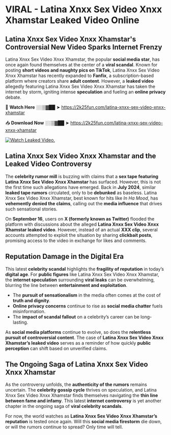 # VIRAL - Latina Xnxx Sex Video Xnxx Xhamstar Leaked Video Online

## **Latina Xnxx Sex Video Xnxx Xhamstar's Controversial New Video Sparks Internet Frenzy**  

Latina Xnxx Sex Video Xnxx Xhamstar, the popular **social media star**, has once again found themselves at the center of a **viral scandal**. Known for posting **short videos and naughty pics on TikTok**, Latina Xnxx Sex Video Xnxx Xhamstar has recently expanded to **Fanfix**, a subscription-based platform where creators share **adult content**. However, a **leaked video** allegedly featuring Latina Xnxx Sex Video Xnxx Xhamstar has taken the internet by storm, igniting intense **speculation** and fueling an **online privacy** debate.  

🔴 **Watch Here** ░░▒▓██ ➤ https://2k25fun.com/latina-xnxx-sex-video-xnxx-xhamstar  

📥 **Download Now** ░░▒▓██ ➤ https://2k25fun.com/latina-xnxx-sex-video-xnxx-xhamstar  

[![Watch Leaked Video.](https://miro.medium.com/v2/resize:fit:828/format:webp/1*cilzJN44JGOrTw9NJCrNHA.gif "Watch Leaked Video")](https://2k25fun.com/latina-xnxx-sex-video-xnxx-xhamstar)

## **Latina Xnxx Sex Video Xnxx Xhamstar and the Leaked Video Controversy**  

The **celebrity rumor mill** is buzzing with claims that a **sex tape featuring Latina Xnxx Sex Video Xnxx Xhamstar** has surfaced. However, this is not the first time such allegations have emerged. Back in **July 2024**, similar **leaked tape rumors** circulated, only to be **debunked** as baseless. Latina Xnxx Sex Video Xnxx Xhamstar, best known for hits like *In Ha Mood*, has **vehemently denied the claims**, calling out the **media influence** that drives such sensational stories.  

On **September 16**, users on **X (formerly known as Twitter)** flooded the platform with discussions about the alleged **Latina Xnxx Sex Video Xnxx Xhamstar leaked video**. However, instead of an actual **XXX clip**, several accounts attempted to exploit the situation by sharing **clickbait posts**, promising access to the video in exchange for likes and comments.  

## **Reputation Damage in the Digital Era**  

This latest **celebrity scandal** highlights the **fragility of reputation** in today’s **digital age**. For **public figures** like Latina Xnxx Sex Video Xnxx Xhamstar, the **internet speculation** surrounding **viral leaks** can be overwhelming, blurring the line between **entertainment and exploitation**.  

- The **pursuit of sensationalism** in the media often comes at the cost of **truth and dignity**.  
- **Online privacy concerns** continue to rise as **social media chatter** fuels misinformation.  
- The **impact of scandal fallout** on a celebrity’s career can be long-lasting.  

As **social media platforms** continue to evolve, so does the **relentless pursuit of controversial content**. The case of **Latina Xnxx Sex Video Xnxx Xhamstar’s leaked video** serves as a reminder of how quickly **public perception** can shift based on unverified claims.  

## **The Ongoing Saga of Latina Xnxx Sex Video Xnxx Xhamstar**  

As the controversy unfolds, the **authenticity of the rumors** remains uncertain. The **celebrity gossip cycle** thrives on speculation, and Latina Xnxx Sex Video Xnxx Xhamstar finds themselves navigating the **thin line between fame and infamy**. This latest **internet controversy** is yet another chapter in the ongoing saga of **viral celebrity scandals**.  

For now, the world watches as **Latina Xnxx Sex Video Xnxx Xhamstar’s reputation** is tested once again. Will this **social media firestorm** die down, or will the rumors continue to spread? Only time will tell.